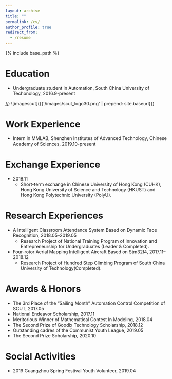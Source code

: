 ```yaml
---
layout: archive
title: ""
permalink: /cv/
author_profile: true
redirect_from:
  - /resume
---
```


{% include base_path %}

# Education 

* Undergraduate student in Automation, South China University of Techonology, 2016.9-present 

[//]: ![imagescut]({{'/images/scut_logo30.png' | prepend: site.baseurl}})

[//]: <img src="https://raw.githubusercontent.com/Qingcsai/Qingcsai.github.io/raw/master/images/siat_logo.png" align="right" width=70 height=70/>

[//]: <img src='https://github.com/Qingcsai/Qingcsai.github.io/raw/master/images/siat_logo.png' align=right width=70 height=70/>

# Work Experience

* Intern in MMLAB, Shenzhen Institutes of Advanced Technology, Chinese Academy of Sciences, 2019.10-present

# Exchange Experience

* 2018.11
  * Short-term exchange in Chinese University of Hong Kong (CUHK), Hong Kong University of Science and Technology (HKUST) and Hong Kong Polytechnic University (PolyU). 

# Research Experiences

* A Intelligent Classroom Attendance System Based on Dynamic Face Recognition, 2018.05–2019.05
  * Research Project of National Training Program of Innovation and Entrepreneurship for Undergraduates (Leader & Completed).
* Four-rotor Aerial Mapping Intelligent Aircraft Based on Stm32f4, 2017.11–2018.12
  * Research Project of Hundred Step Climbing Program of South China University of Technology(Completed).

# Awards & Honors

* The 3rd Place of the “Sailing Month” Automation Control Competition of SCUT, 2017.05
* National Endeavor Scholarship, 2017.11
* Meritorious Winner of Mathematical Contest In Modeling, 2018.04
* The Second Prize of Goodix Technology Scholarship, 2018.12
* Outstanding cadres of the Communist Youth League, 2019.05
* The Second Prize Scholarship, 2020.10

# Social Activities

* 2019 Guangzhou Spring Festival Youth Volunteer, 2019.04

